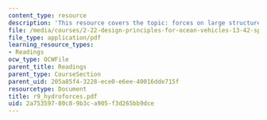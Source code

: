 ```yaml
---
content_type: resource
description: 'This resource covers the topic: forces on large structures.'
file: /media/courses/2-22-design-principles-for-ocean-vehicles-13-42-spring-2005/2a75359780c89b3ca905f3d265bb9dce_r9_hydroforces.pdf
file_type: application/pdf
learning_resource_types:
- Readings
ocw_type: OCWFile
parent_title: Readings
parent_type: CourseSection
parent_uid: 205a85f4-3228-ece0-e6ee-40016dde715f
resourcetype: Document
title: r9_hydroforces.pdf
uid: 2a753597-80c8-9b3c-a905-f3d265bb9dce
---
```

